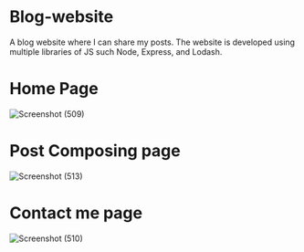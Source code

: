 # Blog-website
A blog website where I can share my posts. The website is developed using multiple libraries of JS such Node, Express, and Lodash.

# Home Page
![Screenshot (509)](https://user-images.githubusercontent.com/57006159/130358155-0ab49a03-912e-46ef-80ef-363465a9a864.png)

# Post Composing page
![Screenshot (513)](https://user-images.githubusercontent.com/57006159/130358155-0ab49a03-912e-46ef-80ef-363465a9a864.png)

# Contact me page
![Screenshot (510)](https://user-images.githubusercontent.com/57006159/130358155-0ab49a03-912e-46ef-80ef-363465a9a864.png)
